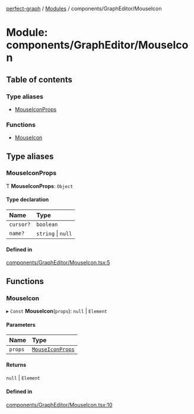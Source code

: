 [perfect-graph](../README.md) / [Modules](../modules.md) / components/GraphEditor/MouseIcon

# Module: components/GraphEditor/MouseIcon

## Table of contents

### Type aliases

- [MouseIconProps](components_GraphEditor_MouseIcon.md#mouseiconprops)

### Functions

- [MouseIcon](components_GraphEditor_MouseIcon.md#mouseicon)

## Type aliases

### MouseIconProps

Ƭ **MouseIconProps**: `Object`

#### Type declaration

| Name | Type |
| :------ | :------ |
| `cursor?` | `boolean` |
| `name?` | `string` \| ``null`` |

#### Defined in

[components/GraphEditor/MouseIcon.tsx:5](https://github.com/MaastrichtU-IDS/perfect-graph/blob/15648b3/src/components/GraphEditor/MouseIcon.tsx#L5)

## Functions

### MouseIcon

▸ `Const` **MouseIcon**(`props`): ``null`` \| `Element`

#### Parameters

| Name | Type |
| :------ | :------ |
| `props` | [`MouseIconProps`](components_GraphEditor_MouseIcon.md#mouseiconprops) |

#### Returns

``null`` \| `Element`

#### Defined in

[components/GraphEditor/MouseIcon.tsx:10](https://github.com/MaastrichtU-IDS/perfect-graph/blob/15648b3/src/components/GraphEditor/MouseIcon.tsx#L10)

